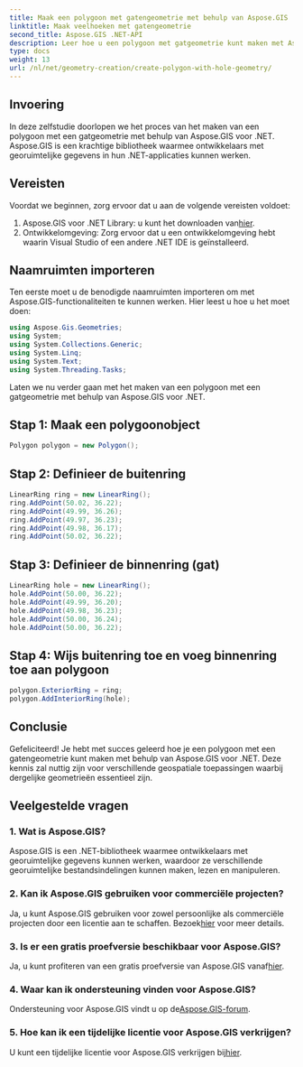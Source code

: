 ```yaml
---
title: Maak een polygoon met gatengeometrie met behulp van Aspose.GIS
linktitle: Maak veelhoeken met gatengeometrie
second_title: Aspose.GIS .NET-API
description: Leer hoe u een polygoon met gatgeometrie kunt maken met Aspose.GIS voor .NET. Stapsgewijze zelfstudie met codevoorbeelden.
type: docs
weight: 13
url: /nl/net/geometry-creation/create-polygon-with-hole-geometry/
---
```

## Invoering
In deze zelfstudie doorlopen we het proces van het maken van een polygoon met een gatgeometrie met behulp van Aspose.GIS voor .NET. Aspose.GIS is een krachtige bibliotheek waarmee ontwikkelaars met georuimtelijke gegevens in hun .NET-applicaties kunnen werken. 
## Vereisten
Voordat we beginnen, zorg ervoor dat u aan de volgende vereisten voldoet:
1. Aspose.GIS voor .NET Library: u kunt het downloaden van[hier](https://releases.aspose.com/gis/net/).
2. Ontwikkelomgeving: Zorg ervoor dat u een ontwikkelomgeving hebt waarin Visual Studio of een andere .NET IDE is geïnstalleerd.
## Naamruimten importeren
Ten eerste moet u de benodigde naamruimten importeren om met Aspose.GIS-functionaliteiten te kunnen werken. Hier leest u hoe u het moet doen:

```csharp
using Aspose.Gis.Geometries;
using System;
using System.Collections.Generic;
using System.Linq;
using System.Text;
using System.Threading.Tasks;
```

Laten we nu verder gaan met het maken van een polygoon met een gatgeometrie met behulp van Aspose.GIS voor .NET.
## Stap 1: Maak een polygoonobject
```csharp
Polygon polygon = new Polygon();
```
## Stap 2: Definieer de buitenring
```csharp
LinearRing ring = new LinearRing();
ring.AddPoint(50.02, 36.22);
ring.AddPoint(49.99, 36.26);
ring.AddPoint(49.97, 36.23);
ring.AddPoint(49.98, 36.17);
ring.AddPoint(50.02, 36.22);
```
## Stap 3: Definieer de binnenring (gat)
```csharp
LinearRing hole = new LinearRing();
hole.AddPoint(50.00, 36.22);
hole.AddPoint(49.99, 36.20);
hole.AddPoint(49.98, 36.23);
hole.AddPoint(50.00, 36.24);
hole.AddPoint(50.00, 36.22);
```
## Stap 4: Wijs buitenring toe en voeg binnenring toe aan polygoon
```csharp
polygon.ExteriorRing = ring;
polygon.AddInteriorRing(hole);
```
## Conclusie
Gefeliciteerd! Je hebt met succes geleerd hoe je een polygoon met een gatengeometrie kunt maken met behulp van Aspose.GIS voor .NET. Deze kennis zal nuttig zijn voor verschillende geospatiale toepassingen waarbij dergelijke geometrieën essentieel zijn.
## Veelgestelde vragen
### 1. Wat is Aspose.GIS?
Aspose.GIS is een .NET-bibliotheek waarmee ontwikkelaars met georuimtelijke gegevens kunnen werken, waardoor ze verschillende georuimtelijke bestandsindelingen kunnen maken, lezen en manipuleren.
### 2. Kan ik Aspose.GIS gebruiken voor commerciële projecten?
 Ja, u kunt Aspose.GIS gebruiken voor zowel persoonlijke als commerciële projecten door een licentie aan te schaffen. Bezoek[hier](https://purchase.aspose.com/buy) voor meer details.
### 3. Is er een gratis proefversie beschikbaar voor Aspose.GIS?
 Ja, u kunt profiteren van een gratis proefversie van Aspose.GIS vanaf[hier](https://releases.aspose.com/).
### 4. Waar kan ik ondersteuning vinden voor Aspose.GIS?
 Ondersteuning voor Aspose.GIS vindt u op de[Aspose.GIS-forum](https://forum.aspose.com/c/gis/33).
### 5. Hoe kan ik een tijdelijke licentie voor Aspose.GIS verkrijgen?
 U kunt een tijdelijke licentie voor Aspose.GIS verkrijgen bij[hier](https://purchase.aspose.com/temporary-license/).